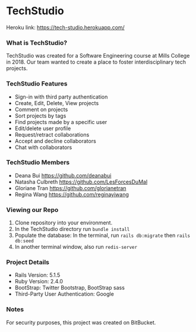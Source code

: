 # TechStudio

Heroku link: https://tech-studio.herokuapp.com/

### What is TechStudio?

TechStudio was created for a Software Engineering course at Mills College in 2018. Our team wanted to create a place to foster interdisciplinary tech projects.

### TechStudio Features
* Sign-in with third party authentication
* Create, Edit, Delete, View projects
* Comment on projects
* Sort projects by tags
* Find projects made by a specific user
* Edit/delete user profile
* Request/retract collaborations
* Accept and decline collaborators
* Chat with collaborators

### TechStudio Members
* Deana Bui https://github.com/deanabui
* Natasha Culbreth https://github.com/LesForcesDuMal
* Gloriane Tran https://github.com/glorianetran
* Regina Wang https://github.com/reginayiwang

### Viewing our Repo
1. Clone repository into your environment.
2. In the TechStudio directory run `bundle install`
3. Populate the database: In the terminal, run ```rails db:migrate``` then ```rails db:seed```
4. In another terminal window, also run ```redis-server```

### Project Details
* Rails Version: 5.1.5
* Ruby Version: 2.4.0
* BootStrap: Twitter Bootstrap, BootStrap sass
* Third-Party User Authentication: Google

### Notes
For security purposes, this project was created on BitBucket. 
